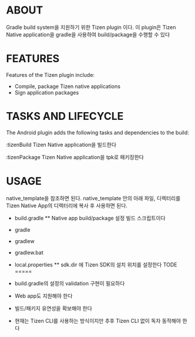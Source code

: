 ABOUT
=====

Gradle build system을 지원하기 위한 Tizen plugin 이다.
이 plugin은 Tizen Native application을 gradle을 사용하여 
build/package을 수행할 수 있다

FEATURES
========

Features of the Tizen plugin include:

* Compile, package Tizen native applications
* Sign application packages 

TASKS AND LIFECYCLE
===================

The Android plugin adds the following tasks and dependencies to the
build:

:tizenBuild
 Tizen Native application을 빌드한다

:tizenPackage
 Tizen Native application을 tpk로 패키징한다

USAGE
=====

native_template을 참조하면 된다.
native_template 안의 아래 파일, 디렉터리를 Tizen Native App의 디렉터리에 복사 후 사용하면 된다.
* build.gradle
** Native app build/package 설정 빌드 스크립트이다
* gradle  
* gradlew  
* gradlew.bat  
* local.properties
** sdk.dir 에 Tizen SDK의 설치 위치를 설정한다
TODE
=====

* build.gradle의 설정의 validation 구현이 필요하다
* Web app도 지원해야 한다
* 빌드/패키지 유연성을 확보해야 한다
* 현재는 Tizen CLI를 사용하는 방식이지만 추후 Tizen CLI 없이 독자 동작해야 한다
